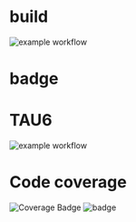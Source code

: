 # build
![example workflow](https://github.com/Fancia96/TAU6/actions/workflows/github-actions-demo.yml/badge.svg)

# badge
# TAU6
![example workflow](https://github.com/Fancia96/TAU6/actions/workflows/badge.yml/badge.svg)

# Code coverage 
![Coverage Badge](https://img.shields.io/endpoint?url=https://gist.githubusercontent.com/Fancia96/d650f5301cbcaf9872fa66294b172667/raw/TAU6_coverage.json)
![badge](https://img.shields.io/endpoint?url=https://gist.githubusercontent.com/Fancia96/d650f5301cbcaf9872fa66294b172667/raw/answer.json)
